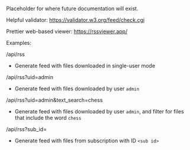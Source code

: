 Placeholder for where future documentation will exist.

Helpful validator: https://validator.w3.org/feed/check.cgi

Prettier web-based viewer: https://rssviewer.app/

Examples:

<URL>/api/rss
* Generate feed with files downloaded in single-user mode

<URL>/api/rss?uid=admin
* Generate feed with files downloaded by user `admin`

<URL>/api/rss?uid=admin&text_search=chess
* Generate feed with files downloaded by user `admin`, and filter for files that include the word `chess`

<URL>/api/rss?sub_id=<sub id>
* Generate feed with files from subscription with ID `<sub id>`